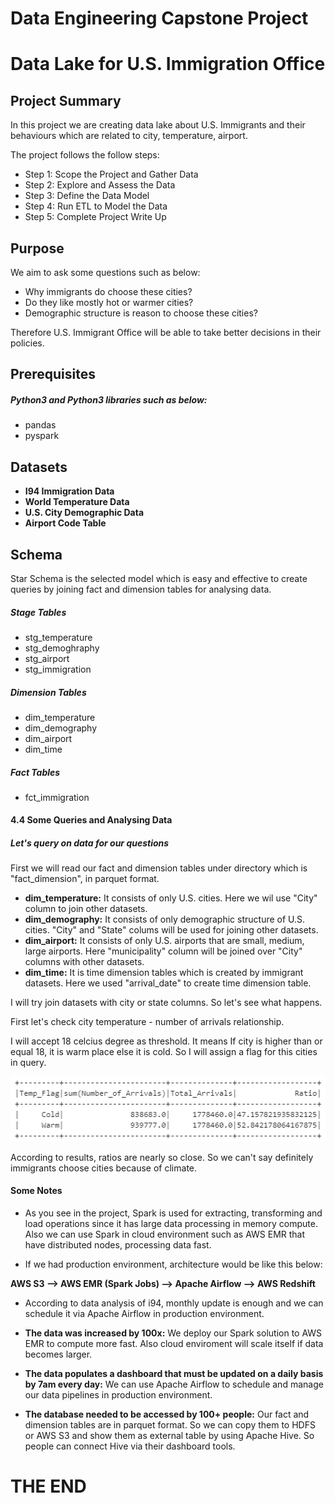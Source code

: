 # Data Engineering Capstone Project

# Data Lake for U.S. Immigration Office

## Project Summary
In this project we are creating data lake about U.S. Immigrants and their behaviours which are related to city, temperature, airport.

The project follows the follow steps:
* Step 1: Scope the Project and Gather Data
* Step 2: Explore and Assess the Data
* Step 3: Define the Data Model
* Step 4: Run ETL to Model the Data
* Step 5: Complete Project Write Up

## Purpose

We aim to ask some questions such as below:

* Why immigrants do choose these cities?
* Do they like mostly hot or warmer cities?
* Demographic structure is reason to choose these cities?

Therefore U.S. Immigrant Office will be able to take better decisions in their policies.

## Prerequisites

##### Python3 and Python3 libraries such as below:
- pandas
- pyspark

## Datasets

- **I94 Immigration Data**
- **World Temperature Data**
- **U.S. City Demographic Data**
- **Airport Code Table**

## Schema

Star Schema is the selected model which is easy and effective to create queries by joining fact and dimension tables for analysing data.

##### Stage Tables

* stg_temperature
* stg_demoghraphy
* stg_airport
* stg_immigration

##### Dimension Tables

* dim_temperature
* dim_demography
* dim_airport
* dim_time

##### Fact Tables

* fct_immigration

#### 4.4 Some Queries and Analysing Data
##### Let's query on data for our questions

First we will read our fact and dimension tables under directory which is "fact_dimension", in parquet format.

- **dim_temperature:** It consists of only U.S. cities. Here we wil use "City" column to join other datasets.
- **dim_demography:** It consists of only demographic structure of U.S. cities. "City" and "State" colums will be used for joining other datasets.
- **dim_airport:** It consists of only U.S. airports that are small, medium, large airports. Here "municipality" column will be joined over "City" columns with other datasets.
- **dim_time:** It is time dimension tables which is created by immigrant datasets. Here we used "arrival_date" to create time dimension table.

I will try join datasets with city or state columns. So let's see what happens.

First let's check city temperature - number of arrivals relationship.

I will accept 18 celcius degree as threshold. It means If city is higher than or equal 18, it is warm place else it is cold.
So I will assign a flag for this cities in query.

![IMMIGRATION](https://raw.githubusercontent.com/onuryurtsever/Udacity-Data-Engineering-Projects/main/Project%206%20-%20Capstone%20Project/images/immigration.PNG)

According to results, ratios are nearly so close. So we can't say definitely immigrants choose cities because of climate.

#### Some Notes

* As you see in the project, Spark is used for extracting, transforming and load operations since it has large data processing in memory compute. Also we can use Spark in cloud environment such as AWS EMR that have distributed nodes, processing data fast.

* If we had production environment, architecture would be like this below:

**AWS S3 --> AWS EMR (Spark Jobs) --> Apache Airflow --> AWS Redshift**

* According to data analysis of i94, monthly update is enough and we can schedule it via Apache Airflow in production environment.

 * **The data was increased by 100x:**
 We deploy our Spark solution to AWS EMR to compute more fast. Also cloud enviroment will scale itself if data becomes larger.
 
 * **The data populates a dashboard that must be updated on a daily basis by 7am every day:**
 We can use Apache Airflow to schedule and manage our data pipelines in production environment.
 
 * **The database needed to be accessed by 100+ people:**
 Our fact and dimension tables are in parquet format. So we can copy them to HDFS or AWS S3 and show them as external table by using Apache Hive. So people can connect Hive via their dashboard tools.

# THE END